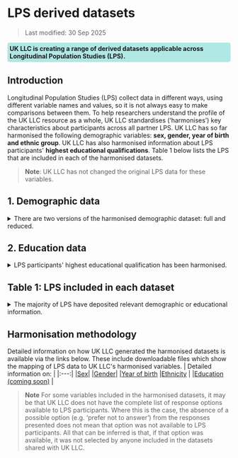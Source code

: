 # LPS derived datasets
>Last modified: 30 Sep 2025
<div style="background-color: rgba(0, 178, 169, 0.3); padding: 5px; border-radius: 5px;"><strong>UK LLC is creating a range of derived datasets applicable across Longitudinal Population Studies (LPS).</strong></div>

## Introduction
Longitudinal Population Studies (LPS) collect data in different ways, using different variable names and values, so it is not always easy to make comparisons between them. To help researchers understand the profile of the UK LLC resource as a whole, UK LLC standardises (‘harmonises’) key characteristics about participants across all partner LPS. UK LLC has so far harmonised the following demographic variables: **sex, gender, year of birth and ethnic group**. UK LLC has also harmonised information about LPS participants' **highest educational qualifications**. Table 1 below lists the LPS that are included in each of the harmonised datasets.

>**Note**: UK LLC has not changed the original LPS data for these variables.



## 1. Demographic data
<details><summary>There are two versions of the harmonised demographic dataset: full and reduced.</summary>
<br>

[**The full dataset**](../Datasets/LPS_derived/demo_harmonised_full.ipynb) retains every relevant response provided by participants, e.g. if a participant was asked to confirm their ethnic group on five separate occasions, then that individual will have five occurrences of ethnicity in the dataset.
>Researchers are encouraged to use the **full dataset**:
>* To investigate whether a participant’s self-reported demographic characteristics have changed over time
>* To ensure that their research refers to participants' self-reported characteristics as recorded at a time point pertinent to the research question.

[**The reduced dataset**](../Datasets/LPS_derived/demo_harmonised_reduced.ipynb) retains only the most recent response provided by a participant for each variable.

>Researchers are encouraged to use the **reduced dataset**:
>* To have the most recent, valid, definition of a participant’s demographic characteristics
>* To have comparable data on ethnicity and gender for the maximum number of participants
>* To be able to compare LPS data with data from NHS England using the [**NHSE demographics dataset**](../Linked_derived/nhse_patient_demo_mortality.ipynb).
</details>

## 2. Education data
<details><summary>LPS participants' highest educational qualification has been harmonised.</summary>

Fifteen LPS contributing to UK LLC have deposited information educational qualifications of either their participants, their participants' parents, or both. Because of changes in qualifications awarded in the UK over time, and differences between the four nations, UK LLC has harmonised data about education into four categories for LPS participants and two categories for participants' parents. Harmonised education information is provided for each LPS at the most granular level available.
<br>

</details>

## Table 1: LPS included in each dataset
<details><summary>The majority of LPS have deposited relevant demographic or educational information.</summary>

| LPS | Sex | Gender | Year of birth | Ethnicity | Education:<br>participant | Education:<br> parent(s) |
|---|:---:|:---:|:---:|:---:|:---:|:---:|
| AIRWAVE<sup>*</sup> | n/a | n/a | n/a | n/a | n/a | n/a |
| ALSPAC | ✓ | ✗ | ✓ | ✓ | ✗ | ✓ |
| BCS70 | ✓ | ✗ | ✓ | ✓ | ✓ | ✓ |
| BIB | ✓ | ✗ | ✓ | ✓ | ✗ | ✓ |
| ELSA | ✓ | ✗ | ✓ | ✓ | ✓ | ✗ |
| EPICN | ✓ | ✗ | ✓ | ✓ | ✓ | ✗ |
| EXCEED | ✓ | ✓ | ✓ | ✓ | ✗ | ✗ |
| FENLAND | ✓ | ✗ | ✓ | ✓ | ✓ | ✗ |
| GENSCOT | ✓ | ✓ | ✓ | ✓ | ✗ | ✗ |
| GLAD | ✓ | ✓ | ✓ | ✓ | ✓ | ✗ |
| MCS | ✓ | ✗ | ✓ | ✓ | ✓ | ✗ | ✓ | ✗ |
| NCDS58 | ✓ | ✗ | ✓ | ✓ | ✓ | ✗ |
| NEXTSTEP | ✓ | ✗ | ✓ | ✓ | ✓ | ✗ |
| NICOLA | ✓ | ✗ | ✓ | ✗ |✓ | ✗ |
| NIHRBIO_COPING | ✓ | ✓ | ✓ | ✓ | ✗ | ✗ |
| NSHD46 | ✓ | ✗ | ✓ | ✗ | ✓ | ✗ |
| SABRE | ✓ | ✗ | ✓ | ✓ | ✓ | ✗ |
| TEDS | ✓ | ✓ | ✓ | ✓ | ✓ | ✓ |
| TRACKC19 | ✓ | ✗ | ✓ | ✓ | ✗ | ✗ |
| TWINSUK | ✓ | ✗ | ✗ | ✓ | ✗ | ✗ |
| UKHLS | ✓ | ✗ | ✓ | ✓ | ✓ | ✗ |
| UKREACH<sup>*</sup> | n/a | n/a | n/a | n/a | n/a | n/a |

<sup>*</sup> Data from  AIRWAVE and UKREACH are not yet available in the TRE.
</details>

## Harmonisation methodology
Detailed information on how UK LLC generated the harmonised datasets is available via the links below. These include downloadable files which show the mapping of LPS data to UK LLC's harmonised variables.
| Detailed information on: |
|:---:|
|[Sex](../../README/sex_info.md)|
|[Gender](../../README/gender_info.md)|
|[Year of birth](../../README/yob_info.md)
|[Ethnicity](../../README/ethnicity_info.md) |
|[Education (coming soon)](../../README/education_info.md) |


>**Note** For some variables included in the harmonised datasets, it may be that UK LLC does not have the complete list of response options available to LPS participants. Where this is the case, the absence of a possible option (e.g. ‘prefer not to answer’) from the responses presented does not mean that option was not available to LPS participants. All that can be inferred is that, if that option was available, it was not selected by anyone included in the datasets shared with UK LLC.
